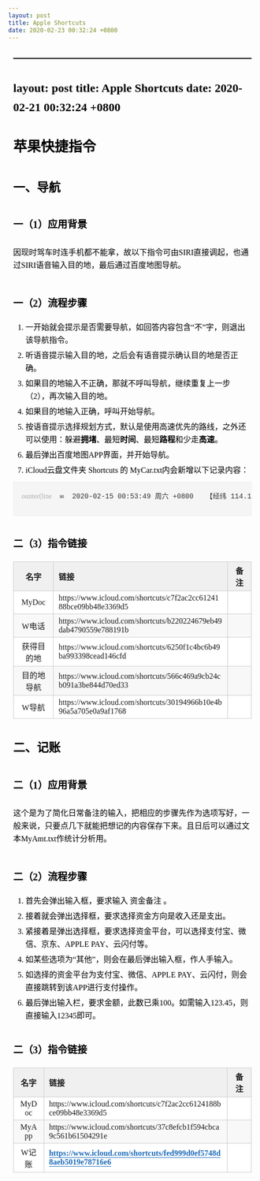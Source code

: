 ```yaml
---
layout: post
title: Apple Shortcuts
date: 2020-02-23 00:32:24 +0800
---
```


<section id="nice" data-tool="jorgim编辑器" data-website="https://www.jorgim.cn" style="font-size: 16px; color: black; padding: 10px; line-height: 1.6; word-spacing: 0px; letter-spacing: 0px; word-break: break-word; word-wrap: break-word; text-align: left; font-family: Optima-Regular, Optima, PingFangSC-light, PingFangTC-light, 'PingFang SC', Cambria, Cochin, Georgia, Times, 'Times New Roman', serif;"><hr data-tool="jorgim编辑器" style="height: 1px; margin: 0; margin-top: 10px; margin-bottom: 10px; border: none; border-top: 1px solid black;">
<h2 data-tool="jorgim编辑器" style="margin-top: 40px; margin-bottom: 20px; font-weight: bold; color: black; font-size: 24px;"><span>layout: post
title: Apple Shortcuts
date: 2020-02-21 00:32:24 +0800</span></h2>
<h1 data-tool="jorgim编辑器" style="margin-top: 40px; margin-bottom: 20px; font-weight: bold; color: black; font-size: 28px;"><span>苹果快捷指令</span></h1>
<h2 data-tool="jorgim编辑器" style="margin-top: 40px; margin-bottom: 20px; font-weight: bold; color: black; font-size: 24px;"><span>一、导航</span></h2>
<h3 data-tool="jorgim编辑器" style="margin-top: 40px; margin-bottom: 20px; font-weight: bold; color: black; font-size: 20px;"><span>一（1）应用背景</span></h3>
<p data-tool="jorgim编辑器" style="font-size: 16px; padding-top: 8px; padding-bottom: 8px; margin: 0; line-height: 26px; color: black;">因现时驾车时连手机都不能拿，故以下指令可由SIRI直接调起，也通过SIRI语音输入目的地，最后通过百度地图导航。</p>
<h3 data-tool="jorgim编辑器" style="margin-top: 40px; margin-bottom: 20px; font-weight: bold; color: black; font-size: 20px;"><span>一（2）流程步骤</span></h3>
<ol data-tool="jorgim编辑器" style="margin-top: 8px; margin-bottom: 8px; padding-left: 25px; color: black; list-style-type: decimal;">
<li><section style="margin-top: 5px; margin-bottom: 5px; line-height: 26px; text-align: left; color: rgb(1,1,1); font-weight: 500;">一开始就会提示是否需要导航，如回答内容包含“不”字，则退出该导航指令。</section></li><li><section style="margin-top: 5px; margin-bottom: 5px; line-height: 26px; text-align: left; color: rgb(1,1,1); font-weight: 500;">听语音提示输入目的地，之后会有语音提示确认目的地是否正确。</section></li><li><section style="margin-top: 5px; margin-bottom: 5px; line-height: 26px; text-align: left; color: rgb(1,1,1); font-weight: 500;">如果目的地输入不正确，那就不呼叫导航，继续重复上一步（2），再次输入目的地。</section></li><li><section style="margin-top: 5px; margin-bottom: 5px; line-height: 26px; text-align: left; color: rgb(1,1,1); font-weight: 500;">如果目的地输入正确，呼叫开始导航。</section></li><li><section style="margin-top: 5px; margin-bottom: 5px; line-height: 26px; text-align: left; color: rgb(1,1,1); font-weight: 500;">按语音提示选择规划方式，默认是使用高速优先的路线，之外还可以使用：躲避<strong style="font-weight: bold; color: black;">拥堵</strong>、最短<strong style="font-weight: bold; color: black;">时间</strong>、最短<strong style="font-weight: bold; color: black;">路程</strong>和少走<strong style="font-weight: bold; color: black;">高速</strong>。</section></li><li><section style="margin-top: 5px; margin-bottom: 5px; line-height: 26px; text-align: left; color: rgb(1,1,1); font-weight: 500;">最后弹出百度地图APP界面，并开始导航。</section></li><li><section style="margin-top: 5px; margin-bottom: 5px; line-height: 26px; text-align: left; color: rgb(1,1,1); font-weight: 500;">iCloud云盘文件夹 Shortcuts 的 MyCar.txt内会新增以下记录内容：</section></li></ol>
<section class="code-snippet__fix code-snippet__js" data-tool="jorgim编辑器" style="font-size: 14px; margin: 10px 0; display: block; color: #333; position: relative; background-color: rgba(0,0,0,0.03); border: 1px solid #f0f0f0; border-radius: 2px; display: flex; line-height: 20px; word-wrap: break-word !important;"><ul class="code-snippet__line-index code-snippet__js" style="margin-top: 8px; margin-bottom: 8px; padding-left: 25px; color: black; counter-reset: line; flex-shrink: 0; height: 100%; padding: 1em; list-style-type: none; padding: 16px; margin: 0;"><li style="list-style-type: none; text-align: right; line-height: 26px; color: black; margin: 0;"><span style="min-width: 1.5em; text-align: right; left: -2.5em; counter-increment: line; display: inline; color: rgba(0,0,0,0.3);">ounter(line</span></li></ul><pre class="code-snippet__js" data-lang style="margin-bottom: 10px; margin-top: 0px; overflow-x: auto; padding: 16px; padding-left: 0; white-space: normal; flex: 1; -webkit-overflow-scrolling: touch;"><code style="border-radius: 0px; -webkit-overflow-scrolling: touch; text-align: left; font-size: 14px; display: block; white-space: pre; display: flex; position: relative; font-family: Consolas,'Liberation Mono',Menlo,Courier,monospace; padding: 0px;"><span class="code-snippet_outer" style="line-height: 26px;">✉  2020-02-15 00:53:49 周六 +0800   【经纬 114.1458021233594 ° 22.69140464905164 °海拔 113 米】 【地址 中国 广东省 深圳市 龙岗区 凤凰大道与凤安路交汇处西南角 坤宜福苑 】 【天气 21°C，有雨 】 【运营商 中国移动 LTE CN 】 【外部网络 36.155.117.36 36.155.117.36 WIFI MyPH 60:f4:45:e7:b5:7 192.168.2.105 fe80::c11:2add:cd89:eaac 】 【 JorgimX iPhone 13.3.1 分辨率 812 * 375 亮度 7 % 音量 66 % 电量 63 %】 → 已使用最短路程的路线导航至喷雾印象你。 ←</span></code></pre></section>
<h3 data-tool="jorgim编辑器" style="margin-top: 40px; margin-bottom: 20px; font-weight: bold; color: black; font-size: 20px;"><span>二（3）指令链接</span></h3>
<table data-tool="jorgim编辑器" style="display: table; text-align: left;">
<thead>
<tr style="border: 0; border-top: 1px solid #ccc; background-color: white;">
<th style="font-size: 16px; border: 1px solid #ccc; padding: 5px 10px; font-weight: bold; background-color: #f0f0f0; text-align: center;">名字</th>
<th style="font-size: 16px; border: 1px solid #ccc; padding: 5px 10px; font-weight: bold; background-color: #f0f0f0; text-align: left;">链接</th>
<th style="font-size: 16px; border: 1px solid #ccc; padding: 5px 10px; font-weight: bold; background-color: #f0f0f0; text-align: center;">备注</th>
</tr>
</thead>
<tbody style="border: 0;">
<tr style="border: 0; border-top: 1px solid #ccc; background-color: white;">
<td style="font-size: 16px; border: 1px solid #ccc; padding: 5px 10px; text-align: center;">MyDoc</td>
<td style="font-size: 16px; border: 1px solid #ccc; padding: 5px 10px; text-align: left;">https://www.icloud.com/shortcuts/c7f2ac2cc6124188bce09bb48e3369d5</td>
<td style="font-size: 16px; border: 1px solid #ccc; padding: 5px 10px; text-align: center;"></td>
</tr>
<tr style="border: 0; border-top: 1px solid #ccc; background-color: #F8F8F8;">
<td style="font-size: 16px; border: 1px solid #ccc; padding: 5px 10px; text-align: center;">W电话</td>
<td style="font-size: 16px; border: 1px solid #ccc; padding: 5px 10px; text-align: left;">https://www.icloud.com/shortcuts/b220224679eb49dab4790559e788191b</td>
<td style="font-size: 16px; border: 1px solid #ccc; padding: 5px 10px; text-align: center;"></td>
</tr>
<tr style="border: 0; border-top: 1px solid #ccc; background-color: white;">
<td style="font-size: 16px; border: 1px solid #ccc; padding: 5px 10px; text-align: center;">获得目的地</td>
<td style="font-size: 16px; border: 1px solid #ccc; padding: 5px 10px; text-align: left;">https://www.icloud.com/shortcuts/6250f1c4bc6b49ba993398cead146cfd</td>
<td style="font-size: 16px; border: 1px solid #ccc; padding: 5px 10px; text-align: center;"></td>
</tr>
<tr style="border: 0; border-top: 1px solid #ccc; background-color: #F8F8F8;">
<td style="font-size: 16px; border: 1px solid #ccc; padding: 5px 10px; text-align: center;">目的地导航</td>
<td style="font-size: 16px; border: 1px solid #ccc; padding: 5px 10px; text-align: left;">https://www.icloud.com/shortcuts/566c469a9cb24cb091a3be844d70ed33</td>
<td style="font-size: 16px; border: 1px solid #ccc; padding: 5px 10px; text-align: center;"></td>
</tr>
<tr style="border: 0; border-top: 1px solid #ccc; background-color: white;">
<td style="font-size: 16px; border: 1px solid #ccc; padding: 5px 10px; text-align: center;">W导航</td>
<td style="font-size: 16px; border: 1px solid #ccc; padding: 5px 10px; text-align: left;">https://www.icloud.com/shortcuts/30194966b10e4b96a5a705e0a9af1768</td>
<td style="font-size: 16px; border: 1px solid #ccc; padding: 5px 10px; text-align: center;"></td>
</tr>
</tbody>
</table>
<h2 data-tool="jorgim编辑器" style="margin-top: 40px; margin-bottom: 20px; font-weight: bold; color: black; font-size: 24px;"><span>二、记账</span></h2>
<h3 data-tool="jorgim编辑器" style="margin-top: 40px; margin-bottom: 20px; font-weight: bold; color: black; font-size: 20px;"><span>二（1）应用背景</span></h3>
<p data-tool="jorgim编辑器" style="font-size: 16px; padding-top: 8px; padding-bottom: 8px; margin: 0; line-height: 26px; color: black;">这个是为了简化日常备注的输入，把相应的步骤先作为选项写好，一般来说，只要点几下就能把想记的内容保存下来。且日后可以通过文本MyAmt.txt作统计分析用。</p>
<h3 data-tool="jorgim编辑器" style="margin-top: 40px; margin-bottom: 20px; font-weight: bold; color: black; font-size: 20px;"><span>二（2）流程步骤</span></h3>
<ol data-tool="jorgim编辑器" style="margin-top: 8px; margin-bottom: 8px; padding-left: 25px; color: black; list-style-type: decimal;">
<li><section style="margin-top: 5px; margin-bottom: 5px; line-height: 26px; text-align: left; color: rgb(1,1,1); font-weight: 500;">首先会弹出输入框，要求输入 资金备注 。</section></li><li><section style="margin-top: 5px; margin-bottom: 5px; line-height: 26px; text-align: left; color: rgb(1,1,1); font-weight: 500;">接着就会弹出选择框，要求选择资金方向是收入还是支出。</section></li><li><section style="margin-top: 5px; margin-bottom: 5px; line-height: 26px; text-align: left; color: rgb(1,1,1); font-weight: 500;">紧接着是弹出选择框，要求选择资金平台，可以选择支付宝、微信、京东、APPLE PAY、云闪付等。</section></li><li><section style="margin-top: 5px; margin-bottom: 5px; line-height: 26px; text-align: left; color: rgb(1,1,1); font-weight: 500;">如某些选项为“其他”，则会在最后弹出输入框，作人手输入。</section></li><li><section style="margin-top: 5px; margin-bottom: 5px; line-height: 26px; text-align: left; color: rgb(1,1,1); font-weight: 500;">如选择的资金平台为支付宝、微信、APPLE PAY、云闪付，则会直接跳转到该APP进行支付操作。</section></li><li><section style="margin-top: 5px; margin-bottom: 5px; line-height: 26px; text-align: left; color: rgb(1,1,1); font-weight: 500;">最后弹出输入栏，要求金额，此数已乘100。如需输入123.45，则直接输入12345即可。</section></li></ol>
<h3 data-tool="jorgim编辑器" style="margin-top: 40px; margin-bottom: 20px; font-weight: bold; color: black; font-size: 20px;"><span>二（3）指令链接</span></h3>
<table data-tool="jorgim编辑器" style="display: table; text-align: left;">
<thead>
<tr style="border: 0; border-top: 1px solid #ccc; background-color: white;">
<th style="font-size: 16px; border: 1px solid #ccc; padding: 5px 10px; font-weight: bold; background-color: #f0f0f0; text-align: center;">名字</th>
<th style="font-size: 16px; border: 1px solid #ccc; padding: 5px 10px; font-weight: bold; background-color: #f0f0f0; text-align: left;">链接</th>
<th style="font-size: 16px; border: 1px solid #ccc; padding: 5px 10px; font-weight: bold; background-color: #f0f0f0; text-align: center;">备注</th>
</tr>
</thead>
<tbody style="border: 0;">
<tr style="border: 0; border-top: 1px solid #ccc; background-color: white;">
<td style="font-size: 16px; border: 1px solid #ccc; padding: 5px 10px; text-align: center;">MyDoc</td>
<td style="font-size: 16px; border: 1px solid #ccc; padding: 5px 10px; text-align: left;">https://www.icloud.com/shortcuts/c7f2ac2cc6124188bce09bb48e3369d5</td>
<td style="font-size: 16px; border: 1px solid #ccc; padding: 5px 10px; text-align: center;"></td>
</tr>
<tr style="border: 0; border-top: 1px solid #ccc; background-color: #F8F8F8;">
<td style="font-size: 16px; border: 1px solid #ccc; padding: 5px 10px; text-align: center;">MyApp</td>
<td style="font-size: 16px; border: 1px solid #ccc; padding: 5px 10px; text-align: left;">https://www.icloud.com/shortcuts/37c8efcb1f594cbca9c561b61504291e</td>
<td style="font-size: 16px; border: 1px solid #ccc; padding: 5px 10px; text-align: center;"></td>
</tr>
<tr style="border: 0; border-top: 1px solid #ccc; background-color: white;">
<td style="font-size: 16px; border: 1px solid #ccc; padding: 5px 10px; text-align: center;">W记账</td>
<td style="font-size: 16px; border: 1px solid #ccc; padding: 5px 10px; text-align: left;"><a href="https://www.icloud.com/shortcuts/fed999d0ef5748d8aeb5019e78716e65" style="text-decoration: none; color: #1e6bb8; word-wrap: break-word; font-weight: bold; border-bottom: 1px solid #1e6bb8;">https://www.icloud.com/shortcuts/fed999d0ef5748d8aeb5019e78716e6</a></td>
<td style="font-size: 16px; border: 1px solid #ccc; padding: 5px 10px; text-align: center;"></td>
</tr>
</tbody>
</table>
</section>

